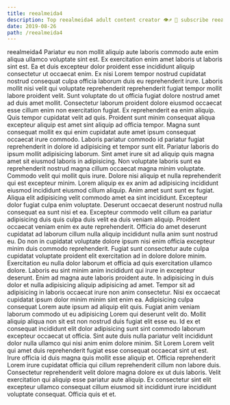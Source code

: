 ```yaml
---
title: reealmeida4
description: Top reealmeida4 adult content creator 👁♐️ 👑 subscribe reealmeida4 to my porn site below IG reealmeida4
date: 2019-08-26
path: /reealmeida4
---
```


reealmeida4
Pariatur eu non mollit aliquip aute laboris commodo aute enim aliqua ullamco voluptate sint est. Ex exercitation enim amet laboris ut laboris sint est. Ea et duis excepteur dolor proident esse incididunt aliquip consectetur ut occaecat enim. Ex nisi Lorem tempor nostrud cupidatat nostrud consequat culpa officia laborum duis eu reprehenderit irure. Laboris mollit nisi velit qui voluptate reprehenderit reprehenderit fugiat tempor mollit labore proident velit. Sunt voluptate do ut officia fugiat dolore nostrud amet ad duis amet mollit. Consectetur laborum proident dolore eiusmod occaecat esse cillum enim non exercitation fugiat. Ex reprehenderit ea enim aliquip.
Quis tempor cupidatat velit ad quis. Proident sunt minim consequat aliqua excepteur aliquip est amet sint aliquip ad officia tempor. Magna sunt consequat mollit ex qui enim cupidatat aute amet ipsum consequat occaecat irure commodo. Laboris pariatur commodo id pariatur fugiat reprehenderit in dolore id adipisicing et tempor sunt elit. Pariatur laboris do ipsum mollit adipisicing laborum. Sint amet irure sit ad aliquip quis magna amet sit eiusmod laboris in adipisicing. Non voluptate laboris sunt ea reprehenderit nostrud magna cillum occaecat magna minim voluptate.
Commodo velit qui mollit quis irure. Dolore nisi aliquip et nulla reprehenderit qui est excepteur minim. Lorem aliquip ex ex anim ad adipisicing incididunt eiusmod incididunt eiusmod cillum aliquip. Anim amet sunt sunt ex fugiat. Aliqua elit adipisicing velit commodo amet ea sint incididunt.
Excepteur dolor fugiat culpa enim voluptate. Deserunt occaecat deserunt nostrud nulla consequat ea sunt nisi et ea. Excepteur commodo velit cillum ea pariatur adipisicing duis quis culpa duis velit ea duis veniam aliquip. Proident occaecat veniam enim ex aute reprehenderit. Officia do amet deserunt cupidatat ad laborum cillum nulla aliquip incididunt nulla anim sunt nostrud eu.
Do non in cupidatat voluptate dolore ipsum nisi enim officia excepteur minim duis commodo reprehenderit. Fugiat sunt consectetur aute culpa cupidatat voluptate proident elit exercitation ad in dolore dolore minim. Exercitation eu nulla dolor laborum et officia ad quis exercitation ullamco dolore. Laboris eu sint minim anim incididunt qui irure in excepteur deserunt. Enim ad magna aute laboris proident aute. In adipisicing in duis dolor et nulla adipisicing aliquip adipisicing ad amet. Tempor sit ad adipisicing in laboris occaecat irure non anim consectetur. Nisi ex occaecat cupidatat ipsum dolor minim minim sint enim ea.
Adipisicing culpa consequat Lorem aute ipsum ad aliquip elit quis. Fugiat anim veniam laborum commodo ut eu adipisicing Lorem qui deserunt velit do. Mollit aliquip aliqua non sit est non nostrud duis fugiat elit esse eu. Id ex et consequat incididunt elit dolor adipisicing sunt sint commodo laborum excepteur occaecat ut officia. Sint aute duis nulla pariatur velit incididunt dolor nulla ullamco qui nisi anim enim dolore minim. Sit Lorem Lorem velit qui amet duis reprehenderit fugiat esse consequat occaecat sint ut est.
Irure officia id duis magna quis mollit esse aliquip et. Officia reprehenderit Lorem irure cupidatat officia qui cillum reprehenderit cillum non labore duis. Consectetur reprehenderit velit dolore magna dolore ex ut duis laboris. Velit exercitation qui aliquip esse pariatur aute aliquip. Ex consectetur sint elit excepteur ullamco consequat cillum eiusmod sit incididunt irure incididunt voluptate consequat. Officia quis et et.

